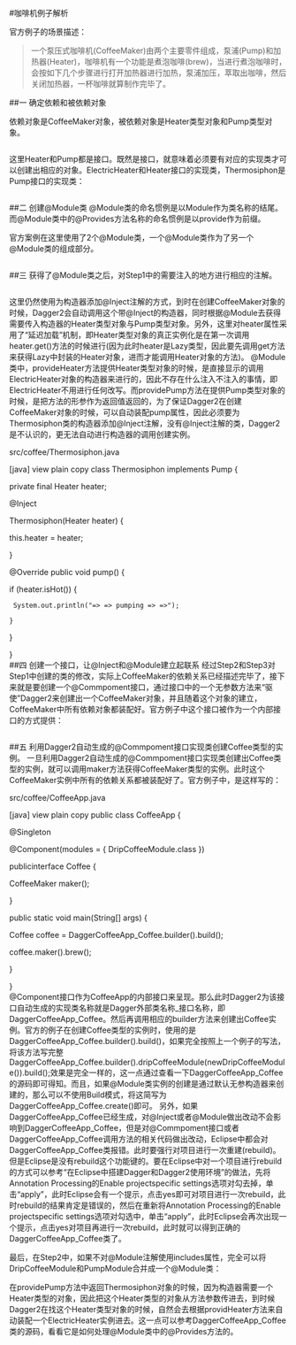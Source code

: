 #咖啡机例子解析

官方例子的场景描述：
>一个泵压式咖啡机(CoffeeMaker)由两个主要零件组成，泵浦(Pump)和加热器(Heater)，咖啡机有一个功能是煮泡咖啡(brew)，当进行煮泡咖啡时，会按如下几个步骤进行打开加热器进行加热，泵浦加压，萃取出咖啡，然后关闭加热器，一杯咖啡就算制作完毕了。

##一 确定依赖和被依赖对象

依赖对象是CoffeeMaker对象，被依赖对象是Heater类型对象和Pump类型对象。

```java

```


这里Heater和Pump都是接口。既然是接口，就意味着必须要有对应的实现类才可以创建出相应的对象。ElectricHeater和Heater接口的实现类，Thermosiphon是Pump接口的实现类：

```java
```


##二 创建@Module类
@Module类的命名惯例是以Module作为类名称的结尾。而@Module类中的@Provides方法名称的命名惯例是以provide作为前缀。

官方案例在这里使用了2个@Module类，一个@Module类作为了另一个@Module类的组成部分。

```java
```

##三 获得了@Module类之后，对Step1中的需要注入的地方进行相应的注解。

```java
```

这里仍然使用为构造器添加@Inject注解的方式，到时在创建CoffeeMaker对象的时候，Dagger2会自动调用这个带@Inject的构造器，同时根据@Module去获得需要传入构造器的Heater类型对象与Pump类型对象。另外，这里对heater属性采用了“延迟加载”机制，即Heater类型对象的真正实例化是在第一次调用heater.get()方法的时候进行(因为此时heater是Lazy<Heater>类型，因此要先调用get方法来获得Lazy<Heater>中封装的Heater对象，进而才能调用Heater对象的方法)。
@Module类中，provideHeater方法提供Heater类型对象的时候，是直接显示的调用ElectricHeater对象的构造器来进行的，因此不存在什么注入不注入的事情，即ElectricHeater不用进行任何改写。而providePump方法在提供Pump类型对象的时候，是把方法的形参作为返回值返回的，为了保证Dagger2在创建CoffeeMaker对象的时候，可以自动装配pump属性，因此必须要为Thermosiphon类的构造器添加@Inject注解，没有@Inject注解的类，Dagger2是不认识的，更无法自动进行构造器的调用创建实例。

src/coffee/Thermosiphon.java

[java] view plain copy
class Thermosiphon implements Pump {  
  
 private final Heater heater;  
  
 @Inject  
  
 Thermosiphon(Heater heater) {  
  
   this.heater = heater;  
  
  }  
  
   
  
 @Override public void pump() {  
  
   if (heater.isHot()) {  
  
     System.out.println("=> => pumping => =>");  
  
    }  
  
  }  
  
}  
##四 创建一个接口，让@Inject和@Module建立起联系
经过Step2和Step3对Step1中创建的类的修改，实际上CoffeeMaker的依赖关系已经描述完毕了，接下来就是要创建一个@Commpoment接口，通过接口中的一个无参数方法来“驱使”Dagger2来创建出一个CoffeeMaker对象，并且随着这个对象的建立，CoffeeMaker中所有依赖对象都装配好。官方例子中这个接口被作为一个内部接口的方式提供：

```java
```

##五 利用Dagger2自动生成的@Commpoment接口实现类创建Coffee类型的实例。
一旦利用Dagger2自动生成的@Commpoment接口实现类创建出Coffee类型的实例，就可以调用maker方法获得CoffeeMaker类型的实例。此时这个CoffeeMaker实例中所有的依赖关系都被装配好了。官方例子中，是这样写的：

src/coffee/CoffeeApp.java

[java] view plain copy
public class CoffeeApp {  
  
 @Singleton  
  
 @Component(modules = { DripCoffeeModule.class })  
  
  publicinterface Coffee {  
  
   CoffeeMaker maker();  
  
  }  
  
 public static void main(String[] args) {  
  
   Coffee coffee = DaggerCoffeeApp_Coffee.builder().build();  
  
   coffee.maker().brew();  
  
  }  
  
}  
@Component接口作为CoffeeApp的内部接口来呈现。那么此时Dagger2为该接口自动生成的实现类名称就是Dagger外部类名称_接口名称，即DaggerCoffeeApp_Coffee。然后再调用相应的builder方法来创建出Coffee实例。官方的例子在创建Coffee类型的实例时，使用的是DaggerCoffeeApp_Coffee.builder().build()，如果完全按照上一个例子的写法，将该方法写完整DaggerCoffeeApp_Coffee.builder().dripCoffeeModule(newDripCoffeeModule()).build();效果是完全一样的，这一点通过查看一下DaggerCoffeeApp_Coffee的源码即可得知。而且，如果@Module类实例的创建是通过默认无参构造器来创建的，那么可以不使用Build模式，将这简写为DaggerCoffeeApp_Coffee.create()即可。
另外，如果DaggerCoffeeApp_Coffee已经生成，对@Inject或者@Module做出改动不会影响到DaggerCoffeeApp_Coffee，但是对@Commpoment接口或者DaggerCoffeeApp_Coffee调用方法的相关代码做出改动，Eclipse中都会对DaggerCoffeeApp_Coffee类报错。此时要强行对项目进行一次重建(rebuild)。但是Eclipse是没有rebuild这个功能键的。要在Eclipse中对一个项目进行rebuild的方式可以参考“在Eclipse中搭建Dagger和Dagger2使用环境”的做法，先将Annotation Processing的Enable projectspecific settings选项对勾去掉，单击“apply”，此时Eclipse会有一个提示，点击yes即可对项目进行一次rebuild，此时rebuild的结果肯定是错误的，然后在重新将Annotation Processing的Enable projectspecific settings选项对勾选中，单击“apply”，此时Eclipse会再次出现一个提示，点击yes对项目再进行一次rebuild，此时就可以得到正确的DaggerCoffeeApp_Coffee类了。

最后，在Step2中，如果不对@Module注解使用includes属性，完全可以将DripCoffeeModule和PumpModule合并成一个@Module类：


在providePump方法中返回Thermosiphon对象的时候，因为构造器需要一个Heater类型的对象，因此把这个Heater类型的对象从方法参数传进去，到时候Dagger2在找这个Heater类型对象的时候，自然会去根据providHeater方法来自动装配一个ElectricHeater实例进去。这一点可以参考DaggerCoffeeApp_Coffee类的源码，看看它是如何处理@Module类中的@Provides方法的。
